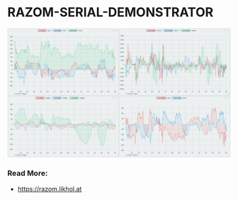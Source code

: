 # RAZOM-SERIAL-DEMONSTRATOR
![screenshot](teleplot-screenshot-1.jpg) 
### Read More:
- https://razom.likhol.at
  
